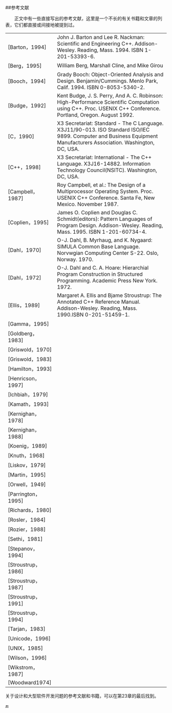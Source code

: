 ##参考文献

&emsp;&emsp;正文中有一些直接写出的参考文献，这里是一个不长的有关书籍和文章的列表，它们都直接或间接地被提到过。

|||
|:--|:--|
|[Barton，1994]|John J. Barton and Lee R. Nackman: Scientific and Engineering C++. Addison-Wesley. Reading, Mass. 1994. ISBN 1-201-53393-6.|
|[Berg，1995]|William Berg, Marshall Cline, and Mike Girou|
|[Booch，1994]|Grady Booch: Object-Oriented Analysis and Design. Benjamin/Cummings. Menlo Park, Calif. 1994. ISBN 0-8053-5340-2.|
|[Budge，1992]|Kent Budge, J. S. Perry, And A. C. Robinson: High-Performance Scientific Computation using C++. Proc. USENIX C++ Conference. Portland, Oregon. August 1992.|
|[C，1990]|X3 Secretariat: Standard - The C Language. X3J11/90-013. ISO Standard ISO/IEC 9899. Computer and Business Equipment Manufacturers Association. Washington, DC, USA.|
|[C++，1998]|X3 Secretariat: International - The C++ Language. X3J16-14882. Information Technology Council(NSITC). Washington, DC, USA.|
|[Campbell，1987]|Roy Campbell, et al.: The Design of a Multiprocessor Operating System. Proc. USENIX C++ Conference. Santa Fe, New Mexico. November 1987.|
|[Coplien，1995]|James O. Coplien and Douglas C. Schmidt(editors): Pattern Languages of Program Design. Addison-Wesley. Reading, Mass. 1995. ISBN 1-201-60734-4.|
|[Dahl，1970]|O-J. Dahl, B. Myrhaug, and K. Nygaard: SIMULA Common Base Language. Norvwgian Computing Center S-22. Oslo, Norway. 1970.|
|[Dahl，1972]|O-J. Dahl and C. A. Hoare: Hierarchial Program Construction in Structured Programming. Academic Press New York. 1972.|
|[Ellis，1989]|Margaret A. Ellis and Bjame Stroustrup: The Annotated C++ Reference Manual. Addison-Wesley. Reading, Mass. 1990.ISBN 0-201-51459-1.|
|[Gamma，1995]||
|[Goldberg，1983]||
|[Griswold，1970]||
|[Griswold，1983]||
|[Hamilton，1993]||
|[Henricson，1997]||
|[Ichbiah，1979]||
|[Kamath，1993]||
|[Kernighan，1978]||
|[Kernighan，1988]||
|[Koenig，1989]||
|[Knuth，1968]||
|[Liskov，1979]||
|[Martin，1995]||
|[Orwell，1949]||
|[Parrington，1995]||
|[Richards，1980]||
|[Rosler，1984]||
|[Rozier，1988]||
|[Sethi，1981]||
|[Stepanov，1994]||
|[Stroustrup，1986]||
|[Stroustrup，1987]||
|[Stroustrup，1991]||
|[Stroustrup，1994]||
|[Tarjan，1983]||
|[Unicode，1996]||
|[UNIX，1985]||
|[Wilson，1996]||
|[Wikstrom，1987]||
|[Woodward1974]||


关于设计和大型软件开发问题的参考文献和书籍，可以在第23章的最后找到。

🔚
